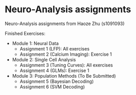 # Neuro-Analysis assignments
Neuro-Analysis assignments from Haoze Zhu (s1091093)

Finished Exercises:
- Module 1: Neural Data
    - Assignment 1 (LFP): All exercises
    - Assignment 2 (Calcium Imaging): Exercise 1
- Module 2: Single Cell Analysis
    - Assignment 3 (Tuning Curves): All exercises
    - Assignment 4 (GLMs): Exercise 1
- Module 3: Population Methods (To Be Submitted)
    - Assignment 5 (Bayesian Decoding)
    - Assignment 6 (SVM Decoding)